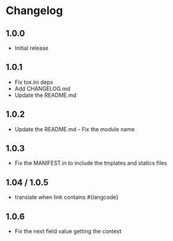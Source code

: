 # Changelog

## 1.0.0

 - Initial release

## 1.0.1

 - Fix tox.ini deps
 - Add CHANGELOG.md 
 - Update the README.md
 
 ## 1.0.2
 
  - Update the README.md - Fix the module name
  
 ## 1.0.3
 
  - Fix the MANIFEST.in to include the tmplates and statics files  
  
 ## 1.04 / 1.0.5
 
 - translate when link contains #{langcode}
  
 ## 1.0.6
 
 - Fix the next field value getting the context
